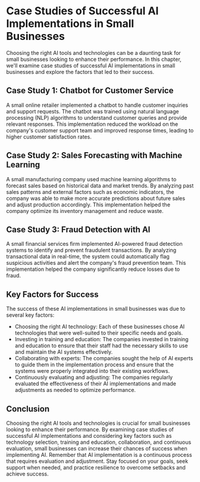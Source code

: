 Case Studies of Successful AI Implementations in Small Businesses
==========================================================================================================================

Choosing the right AI tools and technologies can be a daunting task for small businesses looking to enhance their performance. In this chapter, we'll examine case studies of successful AI implementations in small businesses and explore the factors that led to their success.

Case Study 1: Chatbot for Customer Service
------------------------------------------

A small online retailer implemented a chatbot to handle customer inquiries and support requests. The chatbot was trained using natural language processing (NLP) algorithms to understand customer queries and provide relevant responses. This implementation reduced the workload on the company's customer support team and improved response times, leading to higher customer satisfaction rates.

Case Study 2: Sales Forecasting with Machine Learning
-----------------------------------------------------

A small manufacturing company used machine learning algorithms to forecast sales based on historical data and market trends. By analyzing past sales patterns and external factors such as economic indicators, the company was able to make more accurate predictions about future sales and adjust production accordingly. This implementation helped the company optimize its inventory management and reduce waste.

Case Study 3: Fraud Detection with AI
-------------------------------------

A small financial services firm implemented AI-powered fraud detection systems to identify and prevent fraudulent transactions. By analyzing transactional data in real-time, the system could automatically flag suspicious activities and alert the company's fraud prevention team. This implementation helped the company significantly reduce losses due to fraud.

Key Factors for Success
-----------------------

The success of these AI implementations in small businesses was due to several key factors:

* Choosing the right AI technology: Each of these businesses chose AI technologies that were well-suited to their specific needs and goals.
* Investing in training and education: The companies invested in training and education to ensure that their staff had the necessary skills to use and maintain the AI systems effectively.
* Collaborating with experts: The companies sought the help of AI experts to guide them in the implementation process and ensure that the systems were properly integrated into their existing workflows.
* Continuously evaluating and adjusting: The companies regularly evaluated the effectiveness of their AI implementations and made adjustments as needed to optimize performance.

Conclusion
----------

Choosing the right AI tools and technologies is crucial for small businesses looking to enhance their performance. By examining case studies of successful AI implementations and considering key factors such as technology selection, training and education, collaboration, and continuous evaluation, small businesses can increase their chances of success when implementing AI. Remember that AI implementation is a continuous process that requires evaluation and adjustment. Stay focused on your goals, seek support when needed, and practice resilience to overcome setbacks and achieve success.
